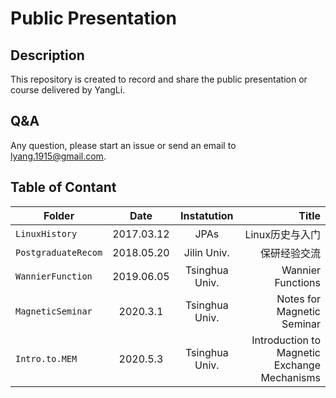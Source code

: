 # Public Presentation

## Description

This repository is created to record and share the public presentation or course delivered by YangLi.

## Q&A

Any question, please start an issue or send an email to <lyang.1915@gmail.com>.

## Table of Contant

| Folder | Date | Instatution | Title |
| - | :-: | :-: | -:|
| `LinuxHistory` | 2017.03.12| JPAs | Linux历史与入门 |
| `PostgraduateRecom` | 2018.05.20 | Jilin Univ. | 保研经验交流 |
| `WannierFunction` | 2019.06.05| Tsinghua Univ.| Wannier Functions |
|`MagneticSeminar`|2020.3.1| Tsinghua Univ. | Notes for  Magnetic Seminar|
|`Intro.to.MEM`|2020.5.3| Tsinghua Univ. | Introduction to Magnetic Exchange Mechanisms |
